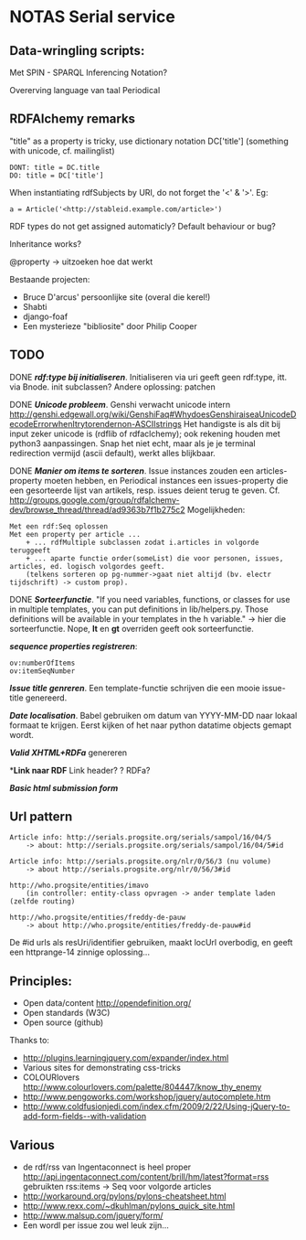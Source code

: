 NOTAS Serial service
====================

Data-wringling scripts:
-----------------------
Met SPIN - SPARQL Inferencing Notation?

Overerving language van taal Periodical


RDFAlchemy remarks
------------------

"title" as a property is tricky, use dictionary notation DC['title'] (something with unicode, cf. mailinglist)

    DONT: title = DC.title
    DO: title = DC['title']

When instantiating rdfSubjects by URI, do not forget the '<' & '>'. Eg:
    
    a = Article('<http://stableid.example.com/article>')

RDF types do not get assigned automaticly? Default behaviour or bug?

Inheritance works?

@property -> uitzoeken hoe dat werkt

Bestaande projecten:

* Bruce D'arcus' persoonlijke site (overal die kerel!)
* Shabti
* django-foaf
* Een mysterieze "bibliosite" door Philip Cooper

TODO
------

DONE ***rdf:type bij initialiseren***. Initialiseren via uri geeft geen rdf:type, itt. via Bnode. init subclassen? Andere oplossing: patchen

DONE ***Unicode probleem***. Genshi verwacht unicode intern http://genshi.edgewall.org/wiki/GenshiFaq#WhydoesGenshiraiseaUnicodeDecodeErrorwhenItrytorendernon-ASCIIstrings Het handigste is als dit bij input zeker unicode is (rdflib of rdfaclchemy); ook rekening houden met python3 aanpassingen. Snap het niet echt, maar als je je terminal redirection vermijd (ascii default), werkt alles blijkbaar.

DONE ***Manier om items te sorteren***. Issue instances zouden een articles-property moeten hebben, en Periodical instances een issues-property die een gesorteerde lijst van artikels, resp. issues deient terug te geven. Cf. http://groups.google.com/group/rdfalchemy-dev/browse_thread/thread/ad9363b7f1b275c2 Mogelijkheden:

    Met een rdf:Seq oplossen
    Met een property per article ...
        + ... rdfMultiple subclassen zodat i.articles in volgorde teruggeeft
        + ... aparte functie order(someList) die voor personen, issues, articles, ed. logisch volgordes geeft.
        (telkens sorteren op pg-nummer->gaat niet altijd (bv. electr tijdschrift) -> custom prop).

DONE ***Sorteerfunctie***. "If you need variables, functions, or classes for use in multiple templates, you can put definitions in lib/helpers.py. Those definitions will be available in your templates in the h variable." -> hier die sorteerfunctie. Nope, __lt__ en __gt__ overriden geeft ook sorteerfunctie.

***sequence properties registreren***:

    ov:numberOfItems
    ov:itemSeqNumber


***Issue title genreren***. Een template-functie schrijven die een mooie issue-title genereerd.

***Date localisation***. Babel gebruiken om datum van YYYY-MM-DD naar lokaal formaat te krijgen. Eerst kijken of het naar python datatime objects gemapt wordt.

***Valid XHTML+RDFa*** genereren

***Link naar RDF** Link header? <head>? RDFa?

***Basic html submission form*** 

Url pattern
-----------

    Article info: http://serials.progsite.org/serials/sampol/16/04/5
        -> about: http://serials.progsite.org/serials/sampol/16/04/5#id

    Article info: http://serials.progsite.org/nlr/0/56/3 (nu volume)
        -> about http://serials.progsite.org/nlr/0/56/3#id

    http://who.progsite/entities/imavo
        (in controller: entity-class opvragen -> ander template laden (zelfde routing)

    http://who.progsite/entities/freddy-de-pauw
        -> about http://who.progsite/entities/freddy-de-pauw#id
        
De #id urls als resUri/identifier gebruiken, maakt locUrl overbodig, en geeft een httprange-14 zinnige oplossing...

Principles:
----------

* Open data/content http://opendefinition.org/
* Open standards (W3C)
* Open source (github)

Thanks to:

* http://plugins.learningjquery.com/expander/index.html
* Various sites for demonstrating css-tricks
* COLOURlovers http://www.colourlovers.com/palette/804447/know_thy_enemy
* http://www.pengoworks.com/workshop/jquery/autocomplete.htm
* http://www.coldfusionjedi.com/index.cfm/2009/2/22/Using-jQuery-to-add-form-fields--with-validation

Various
-------

* de rdf/rss van Ingentaconnect is heel proper http://api.ingentaconnect.com/content/brill/hm/latest?format=rss gebruikten rss:items -> Seq voor volgorde articles
* http://workaround.org/pylons/pylons-cheatsheet.html
* http://www.rexx.com/~dkuhlman/pylons_quick_site.html
* http://www.malsup.com/jquery/form/
* Een wordl per issue zou wel leuk zijn...
